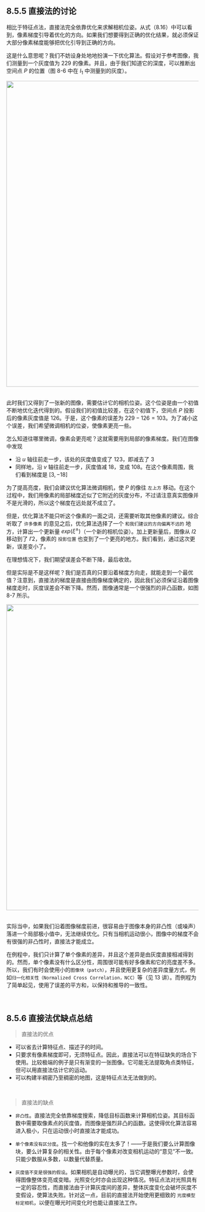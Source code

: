 
&emsp;
## 8.5.5 直接法的讨论

相比于特征点法，直接法完全依靠优化来求解相机位姿。从式（8.16）中可以看到，像素梯度引导着优化的方向。如果我们想要得到正确的优化结果，就必须保证大部分像素梯度能够把优化引导到正确的方向。

这是什么意思呢？我们不妨设身处地地扮演一下优化算法。假设对于参考图像，我们测量到一个灰度值为 $229$ 的像素。并且，由于我们知道它的深度，可以推断出空间点 $P$ 的位置（图 8-6 中在 $I_1$ 中测量到的灰度）。
<div align="center">
    <image src="./imgs/8.5-3.png" width = 800>
</div>
&emsp;

此时我们又得到了一张新的图像，需要估计它的相机位姿。这个位姿是由一个初值不断地优化迭代得到的。假设我们的初值比较差，在这个初值下，空间点 $P$ 投影后的像素灰度值是 $126$。于是，这个像素的误差为 $229 - 126 = 103$。为了减小这个误差，我们希望微调相机的位姿，使像素更亮一些。

怎么知道往哪里微调，像素会更亮呢？这就需要用到局部的像素梯度。我们在图像中发现
- 沿 $u$ 轴往前走一步，该处的灰度值变成了 $123$，即减去了 $3$
- 同样地，沿 $v$ 轴往前走一步，灰度值减 $18$，变成 $108$。在这个像素周围，我们看到梯度是 $[ 3, - 18]$

为了提高亮度，我们会建议优化算法微调相机，使 $P$ 的像往 `左上方` 移动。在这个过程中，我们用像素的局部梯度近似了它附近的灰度分布，不过请注意真实图像并不是光滑的，所以这个梯度在远处就不成立了。

但是，优化算法不能只听这个像素的一面之词，还需要听取其他像素的建议。综合听取了 `许多像素` 的意见之后，优化算法选择了一个 `和我们建议的方向偏离不远的` 地方，计算出一个更新量 $exp(ξ^∧)$（一个新的相机位姿）。加上更新量后，图像从 $I2$ 移动到了 $I'2$，像素的 `投影位置` 也变到了一个更亮的地方。我们看到，通过这次更新，误差变小了。

在理想情况下，我们期望误差会不断下降，最后收敛。

但是实际是不是这样呢？我们是否真的只要沿着梯度方向走，就能走到一个最优值？注意到，直接法的梯度是直接由图像梯度确定的，因此我们必须保证沿着图像梯度走时，灰度误差会不断下降。然而，图像通常是一个很强烈的非凸函数，如图 8-7 所示。

<div align="center">
    <image src="./imgs/8.5-4.png" width = 800>
</div>
&emsp;

实际当中，如果我们沿着图像梯度前进，很容易由于图像本身的非凸性（或噪声）落进一个局部极小值中，无法继续优化。只有当相机运动很小，图像中的梯度不会有很强的非凸性时，直接法才能成立。

在例程中，我们只计算了单个像素的差异，并且这个差异是由灰度直接相减得到的。然而，单个像素没有什么区分性，周围很可能有好多像素和它的亮度差不多。所以，我们有时会使用小的`图像块（patch）`，并且使用更复杂的差异度量方式，例如`归一化相关性（Normalized Cross Correlation，NCC）`等（见 13 讲）。而例程为了简单起见，使用了误差的平方和，以保持和推导的一致性。

&emsp;
## 8.5.6 直接法优缺点总结
>直接法的优点
- 可以省去计算特征点、描述子的时间。
- 只要求有像素梯度即可，无须特征点。因此，直接法可以在特征缺失的场合下使用。比较极端的例子是只有渐变的一张图像。它可能无法提取角点类特征，但可以用直接法估计它的运动。
- 可以构建半稠密乃至稠密的地图，这是特征点法无法做到的。

&emsp;
>直接法的缺点
- `非凸性`。直接法完全依靠梯度搜索，降低目标函数来计算相机位姿。其目标函数中需要取像素点的灰度值，而图像是强烈非凸的函数。这使得优化算法容易进入极小，只在运动很小时直接法才能成功。

- `单个像素没有区分度`。找一个和他像的实在太多了！——于是我们要么计算图像块，要么计算复杂的相关性。由于每个像素对改变相机运动的“意见”不一致。只能少数服从多数，以数量代替质量。

- `灰度值不变是很强的假设`。如果相机是自动曝光的，当它调整曝光参数时，会使得图像整体变亮或变暗。光照变化时亦会出现这种情况。特征点法对光照具有一定的容忍性，而直接法由于计算灰度间的差异，整体灰度变化会破坏灰度不变假设，使算法失败。针对这一点，目前的直接法开始使用更细致的 `光度模型标定相机`，以便在曝光时间变化时也能让直接法工作。